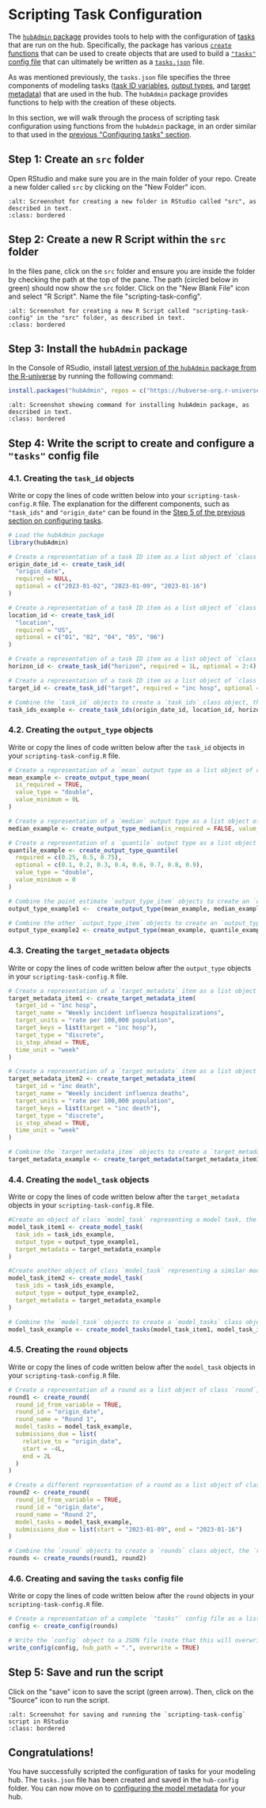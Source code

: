 # Scripting Task Configuration  

The [`hubAdmin` package](https://hubverse-org.github.io/hubAdmin/index.html) provides tools to help with the configuration of [tasks](../user-guide/tasks.md) that are run on the hub. Specifically, the package has various [`create` functions](https://hubverse-org.github.io/hubAdmin/reference/index.html) that can be used to create objects that are used to build a [`"tasks"` config file](https://hubverse-org.github.io/hubAdmin/reference/create_config.html) that can ultimately be written as a [`tasks.json`](#model-tasks-schema) file.  

As was mentioned previously, the `tasks.json` file specifies the three components of modeling tasks ([task ID variables](#task-id-vars), [output types](#output-types), and [target metadata](#target-metadata)) that are used in the hub. The `hubAdmin` package provides functions to help with the creation of these objects.  

In this section, we will walk through the process of scripting task configuration using functions from the `hubAdmin` package, in an order similar to that used in the [previous "Configuring tasks" section](#tasks-json-edits).  

## Step 1: Create an `src` folder  

Open RStudio and make sure you are in the main folder of your repo. Create a new folder called `src` by clicking on the "New Folder" icon.  

```{image} ../images/src-folder.png
:alt: Screenshot for creating a new folder in RStudio called "src", as described in text.
:class: bordered
```

## Step 2: Create a new R Script within the `src` folder  

In the files pane, click on the `src` folder and ensure you are inside the folder by checking the path at the top of the pane. The path (circled below in green) should now show the `src` folder. Click on the "New Blank File" icon and select "R Script". Name the file "scripting-task-config".  

```{image} ../images/new-scripting-task-config.png
:alt: Screenshot for creating a new R Script called "scripting-task-config" in the "src" folder, as described in text.
:class: bordered
```
 
## Step 3: Install the `hubAdmin` package  

In the Console of RSudio, install [latest version of the `hubAdmin` package from the R-universe](https://hubverse-org.r-universe.dev/hubAdmin) by running the following command:  

``` r
install.packages("hubAdmin", repos = c("https://hubverse-org.r-universe.dev", "https://cloud.r-project.org"))
```

```{image} ../images/install-hubAdmin.png
:alt: Screenshot showing command for installing hubAdmin package, as described in text.
:class: bordered
```

## Step 4: Write the script to create and configure a `"tasks"` config file  
### 4.1. Creating the `task_id` objects    
Write or copy the lines of code written below into your `scripting-task-config.R` file. The explanation for the different components, such as `"task_ids"` and `"origin_date"` can be found in the [Step 5 of the previous section on configuring tasks](#tasks-json-edits).  

``` r
# Load the hubAdmin package
library(hubAdmin)

# Create a representation of a task ID item as a list object of `class task_id`, the `origin_date_id`
origin_date_id <- create_task_id(
  "origin_date", 
  required = NULL, 
  optional = c("2023-01-02", "2023-01-09", "2023-01-16")
)

# Create a representation of a task ID item as a list object of `class task_id`, the `location_id`
location_id <- create_task_id(
  "location",
  required = "US",
  optional = c("01", "02", "04", "05", "06")
)

# Create a representation of a task ID item as a list object of `class task_id`, the `horizon_id`
horizon_id <- create_task_id("horizon", required = 1L, optional = 2:4)

# Create a representation of a task ID item as a list object of `class task_id`, the `target_id`
target_id <- create_task_id("target", required = "inc hosp", optional = "inc death")

# Combine the `task_id` objects to create a `task_ids` class object, the `task_ids_example`
task_ids_example <- create_task_ids(origin_date_id, location_id, horizon_id, target_id)

```

### 4.2. Creating the `output_type` objects  
Write or copy the lines of code written below after the `task_id` objects in your `scripting-task-config.R` file.  

``` r
# Create a representation of a `mean` output type as a list object of class `output_type_item`
mean_example <- create_output_type_mean(
  is_required = TRUE, 
  value_type = "double", 
  value_minimum = 0L
)

# Create a representation of a `median` output type as a list object of class `output_type_item`
median_example <- create_output_type_median(is_required = FALSE, value_type = "integer")

# Create a representation of a `quantile` output type as a list object of class `output_type_item`
quantile_example <- create_output_type_quantile(
  required = c(0.25, 0.5, 0.75), 
  optional = c(0.1, 0.2, 0.3, 0.4, 0.6, 0.7, 0.8, 0.9), 
  value_type = "double", 
  value_minimum = 0
)

# Combine the point estimate `output_type_item` objects to create an `output_type` class object, the `output_type_example1`
output_type_example1 <-  create_output_type(mean_example, median_example)

# Combine the other `output_type_item` objects to create an `output_type` class object, the `output_type_example2`
output_type_example2 <- create_output_type(mean_example, quantile_example)
```

### 4.3. Creating the `target_metadata` objects  
Write or copy the lines of code written below after the `output_type` objects in your `scripting-task-config.R` file.  

``` r
# Create a representation of a `target_metadata` item as a list object of class `target_metadata_item`, the `target_metadata_item1` that will hold the metadata for the target of incident influenza hospitalizations
target_metadata_item1 <- create_target_metadata_item(
  target_id = "inc hosp", 
  target_name = "Weekly incident influenza hospitalizations", 
  target_units = "rate per 100,000 population", 
  target_keys = list(target = "inc hosp"), 
  target_type = "discrete", 
  is_step_ahead = TRUE, 
  time_unit = "week"
)

# Create a representation of a `target_metadata` item as a list object of class `target_metadata_item`, the `target_metadata_item2`, that will hold the metadata for the target of incident influenza deaths
target_metadata_item2 <- create_target_metadata_item(
  target_id = "inc death", 
  target_name = "Weekly incident influenza deaths", 
  target_units = "rate per 100,000 population", 
  target_keys = list(target = "inc death"), 
  target_type = "discrete", 
  is_step_ahead = TRUE, 
  time_unit = "week"
)

# Combine the `target_metadata_item` objects to create a `target_metadata` class object, the `target_metadata_example`
target_metadata_example <- create_target_metadata(target_metadata_item1, target_metadata_item2)
```

### 4.4. Creating the `model_task` objects  
Write or copy the lines of code written below after the `target_metadata` objects in your `scripting-task-config.R` file.  

``` r
#Create an object of class `model_task` representing a model task, the `model_task_item1`
model_task_item1 <- create_model_task(
  task_ids = task_ids_example, 
  output_type = output_type_example1, 
  target_metadata = target_metadata_example
)

#Create another object of class `model_task` representing a similar model task, the `model_task_item2`
model_task_item2 <- create_model_task(
  task_ids = task_ids_example, 
  output_type = output_type_example2, 
  target_metadata = target_metadata_example
)

# Combine the `model_task` objects to create a `model_tasks` class object, the `model_task_example`
model_task_example <- create_model_tasks(model_task_item1, model_task_item2)
```

### 4.5. Creating the `round` objects  
Write or copy the lines of code written below after the `model_task` objects in your `scripting-task-config.R` file.  

``` r
# Create a representation of a round as a list object of class `round`, the `round1`
round1 <- create_round(
  round_id_from_variable = TRUE,
  round_id = "origin_date",
  round_name = "Round 1",
  model_tasks = model_task_example,
  submissions_due = list(
    relative_to = "origin_date",
    start = -4L,
    end = 2L
  )
)

# Create a different representation of a round as a list object of class `round`, the `round2`
round2 <- create_round(
  round_id_from_variable = TRUE,
  round_id = "origin_date",
  round_name = "Round 2",
  model_tasks = model_task_example,
  submissions_due = list(start = "2023-01-09", end = "2023-01-16")
)

# Combine the `round` objects to create a `rounds` class object, the `rounds`
rounds <- create_rounds(round1, round2)
```

### 4.6. Creating and saving the `tasks` config file
Write or copy the lines of code written below after the `round` objects in your `scripting-task-config.R` file.  

``` r
# Create a representation of a complete `"tasks"` config file as a list object of class `config`
config <- create_config(rounds)

# Write the `config` object to a JSON file (note that this will overwrite any existing file with the same name in the "hub-config" folder)
write_config(config, hub_path = ".", overwrite = TRUE)
```

## Step 5: Save and run the script  
Click on the "save" icon to save the script (green arrow). Then, click on the "Source" icon to run the script.  

```{image} ../images/save-run-scripting-task-config.png
:alt: Screenshot for saving and running the `scripting-task-config` script in RStudio
:class: bordered
```

## Congratulations!  
You have successfully scripted the configuration of tasks for your modeling hub. The `tasks.json` file has been created and saved in the `hub-config` folder. You can now move on to [configuring the model metadata](model-metadata-schema.md) for your hub.  

